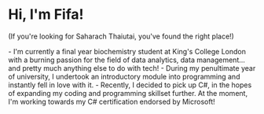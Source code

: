 <h1>Hi, I'm Fifa!</h1>
<p>(If you're looking for Saharach Thaiutai, you've found the right place!)</p>
- I'm currently a final year biochemistry student at King's College London with a burning passion for the field of data analytics, data management... and pretty much anything else to do with tech!
- During my penultimate year of university, I undertook an introductory module into programming and instantly fell in love with it.
- Recently, I decided to pick up C#, in the hopes of expanding my coding and programming skillset further. At the moment, I'm working towards my C# certification endorsed by Microsoft!
